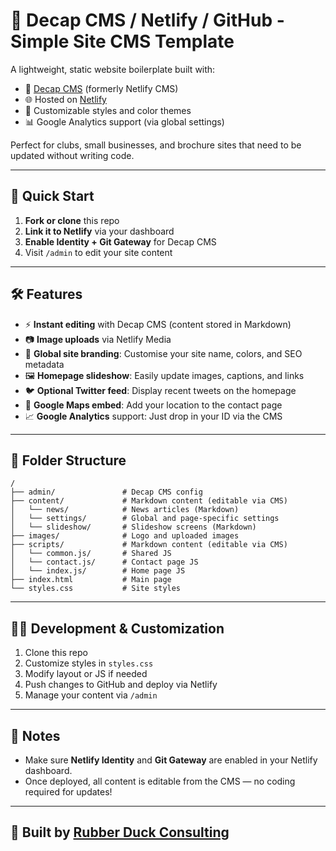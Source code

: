 # 🦆 Decap CMS / Netlify / GitHub - Simple Site CMS Template

A lightweight, static website boilerplate built with:
- 📰 [Decap CMS](https://decapcms.org/) (formerly Netlify CMS)
- 🌐 Hosted on [Netlify](https://www.netlify.com/)
- 🎨 Customizable styles and color themes
- 📊 Google Analytics support (via global settings)

Perfect for clubs, small businesses, and brochure sites that need to be updated without writing code.

---

## 🚀 Quick Start

1. **Fork or clone** this repo
2. **Link it to Netlify** via your dashboard
3. **Enable Identity + Git Gateway** for Decap CMS
4. Visit `/admin` to edit your site content

---

## 🛠 Features

- ⚡ **Instant editing** with Decap CMS (content stored in Markdown)
- 📷 **Image uploads** via Netlify Media
- 🎨 **Global site branding**: Customise your site name, colors, and SEO metadata
- 🖼 **Homepage slideshow**: Easily update images, captions, and links
- 🐦 **Optional Twitter feed**: Display recent tweets on the homepage
- 📍 **Google Maps embed**: Add your location to the contact page
- 📈 **Google Analytics** support: Just drop in your ID via the CMS

---

## 🧰 Folder Structure

```
/
├── admin/               # Decap CMS config
├── content/             # Markdown content (editable via CMS)
│   └── news/            # News articles (Markdown)
│   └── settings/        # Global and page-specific settings
│   └── slideshow/       # Slideshow screens (Markdown)
├── images/              # Logo and uploaded images
├── scripts/             # Markdown content (editable via CMS)
│   └── common.js/       # Shared JS
│   └── contact.js/      # Contact page JS
│   └── index.js/        # Home page JS
├── index.html           # Main page
└── styles.css           # Site styles
```

---

## 🧑‍💻 Development & Customization

1. Clone this repo
2. Customize styles in `styles.css`
3. Modify layout or JS if needed
4. Push changes to GitHub and deploy via Netlify
5. Manage your content via `/admin`

---

## 🧠 Notes

- Make sure **Netlify Identity** and **Git Gateway** are enabled in your Netlify dashboard.
- Once deployed, all content is editable from the CMS — no coding required for updates!

---

## 🐤 Built by [Rubber Duck Consulting](https://rubberduckconsulting.co.uk)
